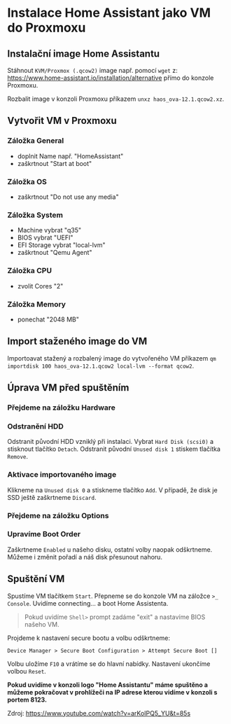 # Instalace Home Assistant jako VM do Proxmoxu
## Instalační image Home Assistantu
Stáhnout `KVM/Proxmox (.qcow2)` image např. pomocí `wget` z: https://www.home-assistant.io/installation/alternative přímo do konzole Proxmoxu.

Rozbalit image v konzoli Proxmoxu příkazem `unxz haos_ova-12.1.qcow2.xz`.

## Vytvořit VM v Proxmoxu
### Záložka General
- doplnit Name např. "HomeAssistant"
- zaškrtnout "Start at boot"
### Záložka OS
- zaškrtnout "Do not use any media"
### Záložka System
- Machine vybrat "q35"
- BIOS vybrat "UEFI"
- EFI Storage vybrat "local-lvm"
- zaškrtnout "Qemu Agent"
### Záložka CPU
- zvolit Cores "2"
### Záložka Memory
- ponechat "2048 MB"
## Import staženého image do VM
Importoavat stažený a rozbalený image do vytvořeného VM příkazem `qm importdisk 100 haos_ova-12.1.qcow2 local-lvm --format qcow2`.
## Úprava VM před spuštěním
### Přejdeme na záložku Hardware
### Odstranění HDD
Odstranit původní HDD vzniklý při instalaci. Vybrat `Hard Disk (scsi0)` a stisknout tlačítko `Detach`.
Odstranit původní `Unused disk 1` stiskem tlačítka `Remove`.
### Aktivace importovaného image
Klikneme na `Unused disk 0` a stiskneme tlačítko `Add`.
V případě, že disk je SSD ještě zaškrtneme `Discard`.
### Přejdeme na záložku Options
### Upravíme Boot Order
Zaškrtneme `Enabled` u našeho disku, ostatní volby naopak odškrtneme.
Můžeme i změnit pořadí a náš disk přesunout nahoru.
## Spuštění VM
Spustíme VM tlačítkem `Start`.
Přepneme se do konzole VM na záložce `>_ Console`.
Uvidíme connecting... a boot Home Assistenta.

> Pokud uvidíme `Shell>` prompt zadáme "exit" a nastavíme BIOS našeho VM.

Projdeme k nastavení secure bootu a volbu odškrtneme:

`Device Manager > Secure Boot Configuration > Attempt Secure Boot []`

Volbu uložíme `F10` a vrátíme se do hlavní nabídky.
Nastavení ukončíme volbou `Reset`.

**Pokud uvidíme v konzoli logo "Home Assistantu" máme spuštěno a můžeme pokračovat v prohlížeči na IP adrese kterou vidíme v konzoli s portem 8123.**

Zdroj: https://www.youtube.com/watch?v=arKoIPQ5_YU&t=85s
